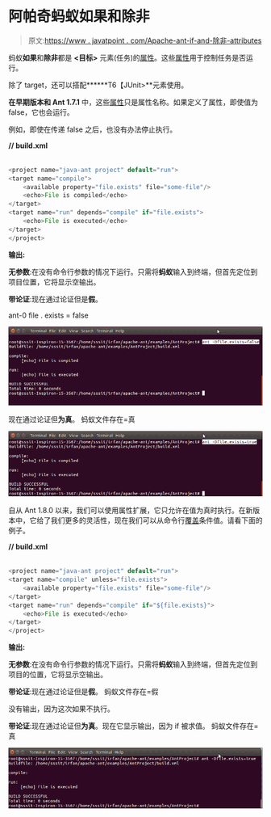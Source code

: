# 阿帕奇蚂蚁如果和除非

> 原文:[https://www . javatpoint . com/Apache-ant-if-and-除非-attributes](https://www.javatpoint.com/apache-ant-if-and-unless-attributes)

蚂蚁**如果**和**除非**都是 **<目标>** 元素(任务)的[属性](xml-attributes)。这些[属性](attribute)用于控制任务是否运行。

除了 target，还可以搭配**<target>****T6【JUnit>**元素使用。

**在早期版本和 Ant 1.7.1** 中，这些[属性](xhtml-attributes)只是属性名称。如果定义了属性，即使值为 false，它也会运行。

例如，即使在传递 false 之后，也没有办法停止执行。

**// build.xml**

```java

<project name="java-ant project" default="run">
<target name="compile">
    <available property="file.exists" file="some-file"/>
    <echo>File is compiled</echo>
</target>
<target name="run" depends="compile" if="file.exists">
    <echo>File is executed</echo>
</target>
</project>

```

**输出:**

**无参数**:在没有命令行参数的情况下运行。只需将**蚂蚁**输入到终端，但首先定位到项目位置，它将显示空输出。

**带论证**:现在通过论证但是**假**。

ant-0 file . exists = false

![Apache Ant If and Unless](img/e7fdf39d2160146abf9a56b25449200f.png)

现在通过论证但**为真**。
蚂蚁文件存在=真

![Apache Ant If and Unless](img/5e2de6cd36f28f5545f7ed32ecfd4209.png)

自从 Ant 1.8.0 以来，我们可以使用属性扩展，它只允许在值为真时执行。在新版本中，它给了我们更多的灵活性，现在我们可以从命令行[覆盖](method-overriding-in-java)条件值。请看下面的例子。

**// build.xml**

```java

<project name="java-ant project" default="run">
<target name="compile" unless="file.exists">
    <available property="file.exists" file="some-file"/>
</target>
<target name="run" depends="compile" if="${file.exists}">
    <echo>File is executed</echo>
</target>
</project>

```

**输出:**

**无参数**:在没有命令行参数的情况下运行。只需将**蚂蚁**输入到终端，但首先定位到项目的位置，它将显示空输出。

**带论证**:现在通过论证但是**假**。
蚂蚁文件存在=假

没有输出，因为这次如果不执行。

**带论证**:现在通过论证但**为真**。现在它显示输出，因为 if 被求值。
蚂蚁文件存在=真

![Apache Ant If and Unless](img/ff455e482e3a25109fb7ae850736ffd9.png)